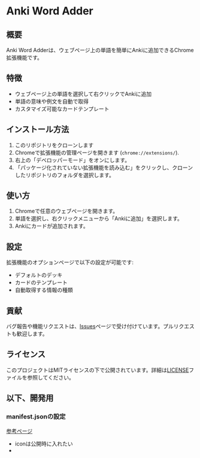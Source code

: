 # Anki Word Adder

## 概要
Anki Word Adderは、ウェブページ上の単語を簡単にAnkiに追加できるChrome拡張機能です。

## 特徴
- ウェブページ上の単語を選択して右クリックでAnkiに追加
- 単語の意味や例文を自動で取得
- カスタマイズ可能なカードテンプレート

## インストール方法
1. このリポジトリをクローンします
2. Chromeで拡張機能の管理ページを開きます (`chrome://extensions/`).
3. 右上の「デベロッパーモード」をオンにします。
4. 「パッケージ化されていない拡張機能を読み込む」をクリックし、クローンしたリポジトリのフォルダを選択します。

## 使い方
1. Chromeで任意のウェブページを開きます。
2. 単語を選択し、右クリックメニューから「Ankiに追加」を選択します。
3. Ankiにカードが追加されます。

## 設定
拡張機能のオプションページで以下の設定が可能です:
- デフォルトのデッキ
- カードのテンプレート
- 自動取得する情報の種類

## 貢献
バグ報告や機能リクエストは、[Issues](https://github.com/yourusername/anki-word-adder/issues)ページで受け付けています。プルリクエストも歓迎します。

## ライセンス
このプロジェクトはMITライセンスの下で公開されています。詳細は[LICENSE](LICENSE)ファイルを参照してください。

## 以下、開発用
### manifest.jsonの設定
[参考ページ](https://qiita.com/shiro1212/items/12f0a767494a7b2ab0b3)
- iconは公開時に入れたい
- 